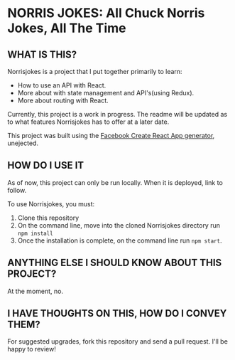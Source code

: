 # NORRIS JOKES:  All Chuck Norris Jokes, All The Time

## WHAT IS THIS?

Norrisjokes is a project that I put together primarily to learn:
* How to use an API with React.
* More about with state management and API's(using Redux).
* More about routing with React.

Currently, this project is a work in progress.  The readme will be updated as to what features Norrisjokes has to offer at a later date.

This project was built using the [Facebook Create React App generator](https://github.com/facebook/create-react-app), unejected.

## HOW DO I USE IT

As of now, this project can only be run locally.  When it is deployed, link to follow.

To use Norrisjokes, you must:
1. Clone this repository
2. On the command line, move into the cloned Norrisjokes directory run `npm install`
3. Once the installation is complete, on the command line run `npm start`.

## ANYTHING ELSE I SHOULD KNOW ABOUT THIS PROJECT?

At the moment, no.

## I HAVE THOUGHTS ON THIS, HOW DO I CONVEY THEM?

For suggested upgrades, fork this repository and send a pull request.  I'll be happy to review! 